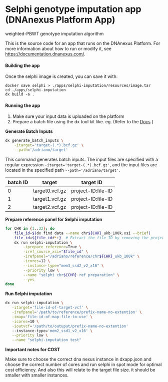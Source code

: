 <!-- dx-header -->
# Selphi genotype imputation app (DNAnexus Platform App)

 weighted-PBWT genotype imputation algorithm

This is the source code for an app that runs on the DNAnexus Platform.
For more information about how to run or modify it, see
https://documentation.dnanexus.com/.
<!-- /dx-header -->

<!-- Insert a description of your app here -->

#### Building the app
Once the selphi image is created, you can save it with:
```
docker save selphi > ./apps/selphi-imputation/resources/image.tar
cd ./apps/selphi-imputation
dx build -a .
```

#### Running the app
1. Make sure your input data is uploaded on the platform
2. Prepare a batch file using the dx tool kit like. eg. (Refer to the [Docs](https://documentation.dnanexus.com/user/running-apps-and-workflows/running-batch-jobs) ) 

**Generate Batch Inputs**

```bash
dx generate_batch_inputs \
	-itarget='target-(.*).bcf.gz' \
	--path='/adriano/target'
```
This command generates batch inputs. The input files are specified with a regular expression `-itarget='target-(.*).bcf.gz'`, and the input files are located in the specified path `--path='/adriano/target'`.

| batch ID | target |	target ID |
|----------|--------|-----------|
|0         | target0.vcf.gz |	project-ID:file-ID |
|1         | target1.vcf.gz |	project-ID:file-ID |
|2         | target2.vcf.gz |	project-ID:file-ID |

**Prepare reference panel for Selphi imputation**
```bash
for CHR in {1..22}; do
    file_id=$(dx find data --name chr${CHR}_ukb_100k.xsi --brief)
    file_id=${file_id#*:}  # Extract the file ID by removing the project ID prefix
    dx run selphi-imputation \
        -iprepare_reference=True \
        -iref_source_xsi="$file_id" \
        -irefpanel="/adriano/reference/chr${CHR}_ukb_100k" \
        -icores=12 \
        --instance-type="mem3_ssd2_v2_x16" \
        --priority low \
        --name "selphi chr${CHR} ref preparation" \
        --yes
done
```

**Run Selphi imputation**
```bash
dx run selphi-imputation \
   -itarget='file-id-of-target-vcf' \
   -irefpanel='/path/to/reference/prefix-name-no-extention' \
   -imap='file-id-of-map-file-to-use' \
   -icores=10 \
   -ioutvcf='/path/to/outuput/prefix-name-no-extention'
   --instance-type='mem2_ssd1_v2_x16' \
   --priority low \
   --name "selphi-imputation test"
```

**Important notes for COST**

Make sure to choose the correct dna nexus instance in dxapp.json and choose the correct number of cores and run selphi in spot mode for optimal cost efficiency. And also this will relate to the target file size. it should be smaller with smaller instances.

<!--
TODO: This app directory was automatically generated by dx-app-wizard;
please edit this Readme.md file to include essential documentation about
your app that would be helpful to users. (Also see the
Readme.developer.md.) Once you're done, you can remove these TODO
comments.

For more info, see https://documentation.dnanexus.com/developer.
-->
